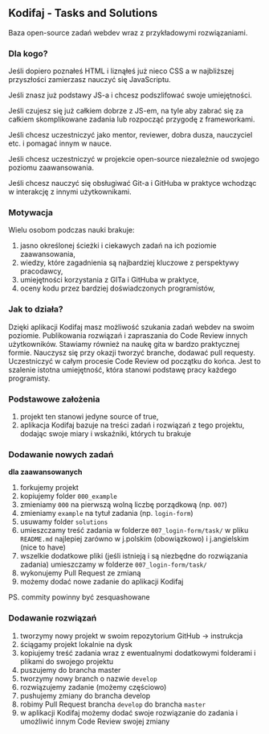 ## Kodifaj - Tasks and Solutions

Baza open-source zadań webdev wraz z przykładowymi rozwiązaniami.

### Dla kogo?

Jeśli dopiero poznałeś HTML i liznąłeś już nieco CSS a w najbliższej przyszłości zamierzasz nauczyć się JavaScriptu.

Jeśli znasz już podstawy JS-a i chcesz podszlifować swoje umiejętności.

Jeśli czujesz się już całkiem dobrze z JS-em, na tyle aby zabrać się za całkiem skomplikowane zadania lub rozpocząć przygodę z frameworkami.

Jeśli chcesz uczestniczyć jako mentor, reviewer, dobra dusza, nauczyciel etc. i pomagać innym w nauce.

Jeśli chcesz uczestniczyć w projekcie open-source niezależnie od swojego poziomu zaawansowania.

Jeśli chcesz nauczyć się obsługiwać Git-a i GitHuba w praktyce wchodząc w interakcję z innymi użytkownikami.

### Motywacja 

Wielu osobom podczas nauki brakuje:

1) jasno określonej ścieżki i ciekawych zadań na ich poziomie zaawansowania, 
2) wiedzy, które zagadnienia są najbardziej kluczowe z perspektywy pracodawcy,
3) umiejętności korzystania z GITa i GitHuba w praktyce,
4) oceny kodu przez bardziej doświadczonych programistów,


### Jak to działa?

Dzięki aplikacji Kodifaj masz możliwość szukania zadań webdev na swoim poziomie. Publikowania rozwiązań i zapraszania do Code Review innych użytkowników. Stawiamy również na naukę gita w bardzo praktycznej formie. Nauczysz się przy okazji tworzyć branche, dodawać pull requesty. Uczestniczyć w całym procesie Code Review od początku do końca. Jest to szalenie istotna umiejętność, która stanowi podstawę pracy każdego programisty. 

### Podstawowe założenia

1) projekt ten stanowi jedyne source of true,
2) aplikacja Kodifaj bazuje na treści zadań i rozwiązań z tego projektu, dodając swoje miary i wskaźniki, których tu brakuje

### Dodawanie nowych zadań

**dla zaawansowanych**

1) forkujemy projekt
2) kopiujemy folder `000_example`
3) zmieniamy `000` na pierwszą wolną liczbę porządkową (np. `007`)
4) zmieniamy `example` na tytuł zadania (np. `login-form`)
5) usuwamy folder `solutions`
6) umieszczamy treść zadania w folderze `007_login-form/task/` w pliku `README.md` najlepiej zarówno w j.polskim (obowiązkowo) i j.angielskim (nice to have)
7) wszelkie dodatkowe pliki (jeśli istnieją i są niezbędne do rozwiązania zadania) umieszczamy w folderze `007_login-form/task/`
8) wykonujemy Pull Request ze zmianą
9) możemy dodać nowe zadanie do aplikacji Kodifaj

PS. commity powinny być zesquashowane

### Dodawanie rozwiązań 

1) tworzymy nowy projekt w swoim repozytorium GitHub -> instrukcja
2) ściągamy projekt lokalnie na dysk
3) kopiujemy treść zadania wraz z ewentualnymi dodatkowymi folderami i plikami do swojego projektu
4) puszujemy do brancha master
5) tworzymy nowy branch o nazwie `develop`
6) rozwiązujemy zadanie (możemy częściowo)
7) pushujemy zmiany do brancha develop
8) robimy Pull Request brancha `develop` do brancha `master`
9) w aplikacji Kodifaj możemy dodać swoje rozwiązanie do zadania i umożliwić innym Code Review swojej zmiany
